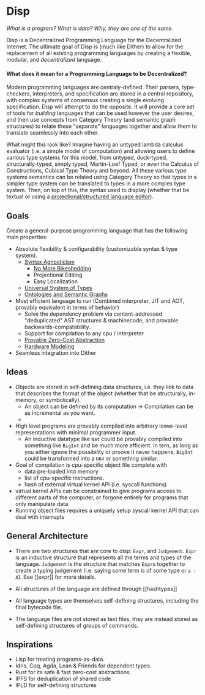 # Disp

*What is a program? What is data? Why, they are one of the same.*

Disp is a Decentralized Programming Language for the Decentralized Internet. The ultimate goal of Disp is (much like Dither) to allow for the replacement of all existing programming languages by creating a flexible, modular, and *decentralized* language.

#### What does it mean for a Programming Language to be Decentralized?

Modern programming languages are centraly-defined. Their parsers, type-checkers, interpreters, and specification are stored in a central repository, with complex systems of consensus creating a single evolving specification. Disp will attempt to do the opposite. It will provide a core set of tools for *building* languages that can be used however the user desires, and then use concepts from Category Theory (and semantic graph structures) to relate these "separate" languages together and allow them to translate seamlessly into each other.

What might this look like? Imagine having an untyped lambda calculus evaluator (i.e. a simple model of computation) and allowing users to define various type systems for this model, from untyped, duck-typed, structurally-typed, simply typed, Martin-Loef Typed, or even the Calculus of Constructions, Cubical Type Theory and beyond. All these various type systems semantics can be related using Category Theory so that types in a simpler type system can be translated to types in a more complex type system. Then, on top of this, the syntax used to display (whether that be textual or using a [projectional/structured language editor](https://github.com/yairchu/awesome-structure-editors)).

## Goals

Create a general-purpose programming language that has the following main properties:
 - Absolute flexibility & configurability (customizable syntax & type system).
   - [Syntax Agnosticism](syntax-agnosticism.md)
     - [No More Bikeshedding](no-more-bikeshedding.md)
     - Projectional Editing
     - Easy Localization
   - [Universal System of Types](universal-system-of-types.md)
   - [Ontologies and Semantic Graphs](ontologies.md)
 - Most efficient language to run (Combined interpreter, JIT and AOT, provably equivalent in terms of behavior)
   - Solve the dependency problem via content-addressed "deduplicated" AST structures & machinecode, and provable backwards-compatability.
   - Support for compilation to any cpu / interpreter
   - [Provable Zero-Cost Abstraction](provable-zero-cost-abstraction.md)
   - [Hardware Modeling](hardware-modeling.md)
 - Seamless integration into Dither

## Ideas
 - Objects are stored in self-defining data structures, i.e. they link to data that describes the format of the object (whether that be structurally, in-memory, or symbolically).
	 - An object can be defined by its computation -> Compilation can be as incremental as you want.
	 - 
 - High level programs are provably compiled into arbitrary lower-level representations with minimal programmer input.
	 - An inductive datatype like `Nat` could be provably compiled into something like `BigInt` and be much more efficient. In tern, as long as you either ignore the possibility or proove it never happens, `BigInt` could be transformed into a  `U64` or something similar.
 - Goal of compilation is cpu-specific object file complete with
   - data pre-loaded into memory
   - list of cpu-specific instructions.
   - hash of external virtual kernel API (i.e. syscall functions)
 - virtual kernel APIs can be constrained to give programs access to different parts of the computer, or forgone entirely for programs that only manipulate data.
 - Running object files requires a uniquely setup syscall kernel API that can deal with interrupts

## General Architecture
- There are two structures that are core to disp: `Expr`, and `Judgement`. `Expr` is an inductive structure that represents all the terms and types of the language. `Judgement` is the structure that matches `Expr`s together to create a typing judgement (i.e. saying some term is of some type or `a : A`). See [[expr]] for more details.
- All structures of the language are defined through [[hashtypes]] 

- All language types are themselves self-defining structures, including the final bytecode file.
- The language files are not stored as text files, they are instead stored as self-defining structures of groups of commands.


## Inspirations
 - Lisp for treating programs-as-data.
 - Idris, Coq, Agda, Lean & Friends for dependent types.
 - Rust for its safe & fast zero-cost abstractions.
 - IPFS for deduplication of shared code
 - IPLD for self-defining structures